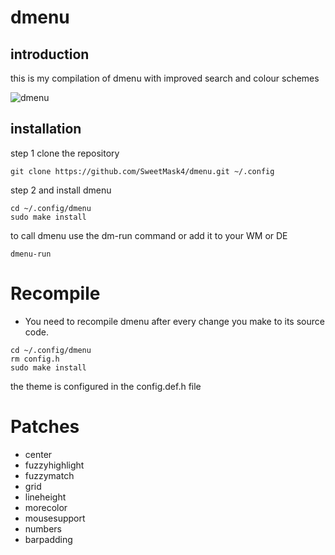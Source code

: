 # dmenu

## introduction
this is my compilation of dmenu with improved search and colour schemes

![dmenu](https://github.com/SweetMask4/dmenu/blob/main/screenshots/dmenu.jpg?raw=true)

## installation

step 1 clone the repository
``` shell
git clone https://github.com/SweetMask4/dmenu.git ~/.config
```

step 2 and install dmenu
``` shell
cd ~/.config/dmenu
sudo make install
```

to call dmenu use the dm-run command or add it to your WM or DE

``` shell
dmenu-run
```

# Recompile

- You need to recompile dmenu after every change you make to its source code.

```
cd ~/.config/dmenu
rm config.h
sudo make install
```

the theme is configured in the config.def.h file

# Patches
- center
- fuzzyhighlight
- fuzzymatch
- grid
- lineheight
- morecolor
- mousesupport
- numbers
- barpadding
